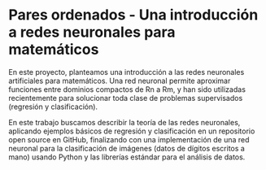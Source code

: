 # Pares ordenados - Una introducción a redes neuronales para matemáticos

En este proyecto, planteamos una introducción a las redes neuronales artificiales para matemáticos. Una red neuronal permite aproximar funciones entre dominios compactos de Rn a Rm, y han sido utilizadas recientemente para solucionar toda clase de problemas supervisados (regresión y clasificación).

En este trabajo buscamos describir la teoría de las redes neuronales, aplicando ejemplos básicos de regresión y clasificación en un repositorio open source en GitHub, finalizando con una implementación de una red neuronal para la clasificación de imágenes (datos de dígitos escritos a mano) usando Python y las librerías estándar para el análisis de datos.